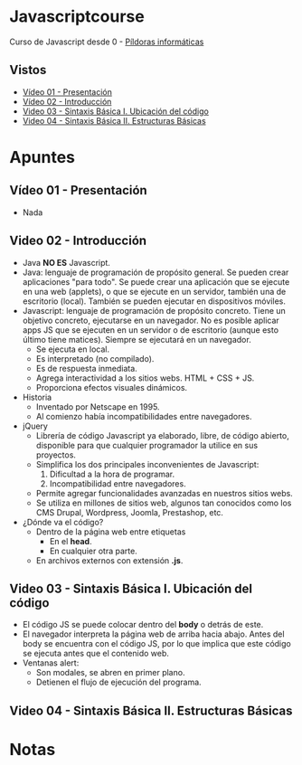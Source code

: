 # Javascriptcourse

Curso de Javascript desde 0 - [Píldoras informáticas](https://www.youtube.com/watch?v=m2nscBtQEIs&list=PLU8oAlHdN5BmpobVmj1IlneKlVLJ84TID)

## Vistos

- [Vídeo 01 - Presentación](https://www.youtube.com/watch?v=m2nscBtQEIs)
- [Vídeo 02 - Introducción](https://www.youtube.com/watch?v=QrVO_dvjU-M&list=PLU8oAlHdN5BmpobVmj1IlneKlVLJ84TID&index=2)
- [Video 03 - Sintaxis Básica I. Ubicación del código](https://www.youtube.com/watch?v=zSYj95x5WrU&list=PLU8oAlHdN5BmpobVmj1IlneKlVLJ84TID&index=3)
- [Video 04 - Sintaxis Básica II. Estructuras Básicas ](https://www.youtube.com/watch?v=SVmKhuAWvY4&list=PLU8oAlHdN5BmpobVmj1IlneKlVLJ84TID&index=4)


# Apuntes

## Vídeo 01 - Presentación
- Nada

## Video 02 - Introducción
- Java **NO ES** Javascript.
- Java: lenguaje de programación de propósito general. Se pueden crear aplicaciones "para todo". Se puede crear una aplicación que se ejecute en una web (applets), o que se ejecute en un servidor, también una de escritorio (local). También se pueden ejecutar en dispositivos móviles.
- Javascript: lenguaje de programación de propósito concreto. Tiene un objetivo concreto, ejecutarse en un navegador. No es posible aplicar apps JS que se ejecuten en un servidor o de escritorio (aunque esto último tiene matices). Siempre se ejecutará en un navegador.
	- Se ejecuta en local.
	- Es interpretado (no compilado).
	- Es de respuesta inmediata.
	- Agrega interactividad a los sitios webs. HTML + CSS + JS.
	- Proporciona efectos visuales dinámicos.
- Historia
	- Inventado por Netscape en 1995.
	- Al comienzo había incompatibilidades entre navegadores.
- jQuery
	- Librería de código Javascript ya elaborado, libre, de código abierto, disponible para que cualquier programador la utilice en sus proyectos.
	- Simplifica los dos principales inconvenientes de Javascript:
		1. Dificultad a la hora de programar.
		2. Incompatibilidad entre navegadores.
	- Permite agregar funcionalidades avanzadas en nuestros sitios webs.
	- Se utiliza en millones de sitios web, algunos tan conocidos como los CMS Drupal, Wordpress, Joomla, Prestashop, etc.
- ¿Dónde va el código?
	- Dentro de la página web entre etiquetas **<script>** y **</script>**
		- En el **head**.
		- En cualquier otra parte.
	- En archivos externos con extensión **.js**.

## Video 03 - Sintaxis Básica I. Ubicación del código
- El código JS se puede colocar dentro del **body** o detrás de este.
- El navegador interpreta la página web de arriba hacia abajo. Antes del body se encuentra con el código JS, por lo que implica que este código se ejecuta antes que el contenido web. 
- Ventanas alert:
	- Son modales, se abren en primer plano.
	- Detienen el flujo de ejecución del programa.

## Video 04 - Sintaxis Básica II. Estructuras Básicas

# Notas
